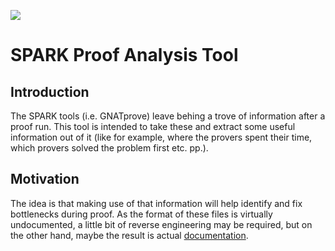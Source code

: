 ![](https://raw.githubusercontent.com/HeisenbugLtd/web-resources/master/assets/img/logo-spat.png)

# SPARK Proof Analysis Tool

## Introduction

The SPARK tools (i.e. GNATprove) leave behing a trove of information after a proof run.
This tool is intended to take these and extract some useful information out of it (like
for example, where the provers spent their time, which provers solved the problem first
etc. pp.).

## Motivation

The idea is that making use of that information will help identify and fix bottlenecks
during proof. As the format of these files is virtually undocumented, a little bit of
reverse engineering may be required, but on the other hand, maybe the result is actual
[documentation](https://github.com/HeisenbugLtd/spat/blob/master/doc/spark_file_format.md).
